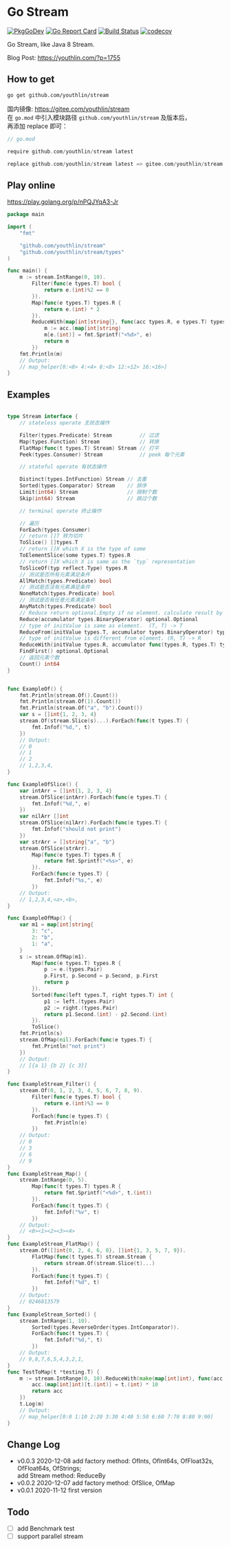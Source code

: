 # Go Stream

[![PkgGoDev](https://pkg.go.dev/badge/github.com/youthlin/stream)](https://pkg.go.dev/github.com/youthlin/stream)
[![Go Report Card](https://goreportcard.com/badge/github.com/youthlin/stream)](https://goreportcard.com/report/github.com/youthlin/stream)
[![Build Status](https://travis-ci.org/youthlin/stream.svg?branch=main)](https://travis-ci.org/youthlin/stream)
[![codecov](https://codecov.io/gh/youthlin/stream/branch/main/graph/badge.svg?token=1CqmLWbsYL)](https://codecov.io/gh/youthlin/stream)

Go Stream, like Java 8 Stream.

Blog Post: https://youthlin.com/?p=1755

## How to get

```shell script
go get github.com/youthlin/stream
```

国内镜像: https://gitee.com/youthlin/stream  
在 `go.mod` 中引入模块路径 `github.com/youthlin/stream` 及版本后，  
再添加 replace 即可：

```go
// go.mod

require github.com/youthlin/stream latest

replace github.com/youthlin/stream latest => gitee.com/youthlin/stream latest

```

## Play online

https://play.golang.org/p/nPQJYqA3-Jr

```go
package main

import (
	"fmt"

	"github.com/youthlin/stream"
	"github.com/youthlin/stream/types"
)

func main() {
	m := stream.IntRange(0, 10).
		Filter(func(e types.T) bool {
			return e.(int)%2 == 0
		}).
		Map(func(e types.T) types.R {
			return e.(int) * 2
		}).
		ReduceWith(map[int]string{}, func(acc types.R, e types.T) types.R {
			m := acc.(map[int]string)
			m[e.(int)] = fmt.Sprintf("<%d>", e)
			return m
		})
	fmt.Println(m)
	// Output:
	// map_helper[0:<0> 4:<4> 8:<8> 12:<12> 16:<16>]
}
```

## Examples

```go

type Stream interface {
	// stateless operate 无状态操作

	Filter(types.Predicate) Stream         // 过滤
	Map(types.Function) Stream             // 转换
	FlatMap(func(t types.T) Stream) Stream // 打平
	Peek(types.Consumer) Stream            // peek 每个元素

	// stateful operate 有状态操作

	Distinct(types.IntFunction) Stream // 去重
	Sorted(types.Comparator) Stream    // 排序
	Limit(int64) Stream                // 限制个数
	Skip(int64) Stream                 // 跳过个数

	// terminal operate 终止操作

	// 遍历
	ForEach(types.Consumer)
	// return []T 转为切片
	ToSlice() []types.T
	// return []X which X is the type of some
	ToElementSlice(some types.T) types.R
	// return []X which X is same as the `typ` representation
	ToSliceOf(typ reflect.Type) types.R
	// 测试是否所有元素满足条件
	AllMatch(types.Predicate) bool
	// 测试是否没有元素满足条件
	NoneMatch(types.Predicate) bool
	// 测试是否有任意元素满足条件
	AnyMatch(types.Predicate) bool
	// Reduce return optional.Empty if no element. calculate result by (T, T) -> T from first element
	Reduce(accumulator types.BinaryOperator) optional.Optional
	// type of initValue is same as element.  (T, T) -> T
	ReduceFrom(initValue types.T, accumulator types.BinaryOperator) types.T
	// type of initValue is different from element. (R, T) -> R
	ReduceWith(initValue types.R, accumulator func(types.R, types.T) types.R) types.R
	FindFirst() optional.Optional
	// 返回元素个数
	Count() int64
}


func ExampleOf() {
	fmt.Println(stream.Of().Count())
	fmt.Println(stream.Of(1).Count())
	fmt.Println(stream.Of("a", "b").Count())
	var s = []int{1, 2, 3, 4}
	stream.Of(stream.Slice(s)...).ForEach(func(t types.T) {
		fmt.Infof("%d,", t)
	})
	// Output:
	// 0
	// 1
	// 2
	// 1,2,3,4,
}

func ExampleOfSlice() {
	var intArr = []int{1, 2, 3, 4}
	stream.OfSlice(intArr).ForEach(func(e types.T) {
		fmt.Infof("%d,", e)
	})
	var nilArr []int
	stream.OfSlice(nilArr).ForEach(func(e types.T) {
		fmt.Infof("should not print")
	})
	var strArr = []string{"a", "b"}
	stream.OfSlice(strArr).
		Map(func(e types.T) types.R {
			return fmt.Sprintf("<%s>", e)
		}).
		ForEach(func(e types.T) {
			fmt.Infof("%s,", e)
		})
	// Output:
	// 1,2,3,4,<a>,<b>,
}

func ExampleOfMap() {
	var m1 = map[int]string{
		3: "c",
		2: "b",
		1: "a",
	}
	s := stream.OfMap(m1).
		Map(func(e types.T) types.R {
			p := e.(types.Pair)
			p.First, p.Second = p.Second, p.First
			return p
		}).
		Sorted(func(left types.T, right types.T) int {
			p1 := left.(types.Pair)
			p2 := right.(types.Pair)
			return p1.Second.(int) - p2.Second.(int)
		}).
		ToSlice()
	fmt.Println(s)
	stream.OfMap(nil).ForEach(func(e types.T) {
		fmt.Println("not print")
	})
	// Output:
	// [{a 1} {b 2} {c 3}]
}

func ExampleStream_Filter() {
	stream.Of(0, 1, 2, 3, 4, 5, 6, 7, 8, 9).
		Filter(func(e types.T) bool {
			return e.(int)%3 == 0
		}).
		ForEach(func(e types.T) {
			fmt.Println(e)
		})
	// Output:
	// 0
	// 3
	// 6
	// 9
}
func ExampleStream_Map() {
	stream.IntRange(0, 5).
		Map(func(t types.T) types.R {
			return fmt.Sprintf("<%d>", t.(int))
		}).
		ForEach(func(t types.T) {
			fmt.Infof("%v", t)
		})
	// Output:
	// <0><1><2><3><4>
}
func ExampleStream_FlatMap() {
	stream.Of([]int{0, 2, 4, 6, 8}, []int{1, 3, 5, 7, 9}).
		FlatMap(func(t types.T) stream.Stream {
			return stream.Of(stream.Slice(t)...)
		}).
		ForEach(func(t types.T) {
			fmt.Infof("%d", t)
		})
	// Output:
	// 0246813579
}
func ExampleStream_Sorted() {
	stream.IntRange(1, 10).
		Sorted(types.ReverseOrder(types.IntComparator)).
		ForEach(func(t types.T) {
			fmt.Infof("%d,", t)
		})
	// Output:
	// 9,8,7,6,5,4,3,2,1,
}
func TestToMap(t *testing.T) {
	m := stream.IntRange(0, 10).ReduceWith(make(map[int]int), func(acc types.R, t types.T) types.R {
		acc.(map[int]int)[t.(int)] = t.(int) * 10
		return acc
	})
	t.Log(m)
	// Output:
	// map_helper[0:0 1:10 2:20 3:30 4:40 5:50 6:60 7:70 8:80 9:90]
}

```

## Change Log

- v0.0.3 2020-12-08 add factory method: OfInts, OfInt64s, OfFloat32s, OfFloat64s, OfStrings;  
  add Stream method: ReduceBy
- v0.0.2 2020-12-07 add factory method: OfSlice, OfMap
- v0.0.1 2020-11-12 first version

## Todo

- [ ] add Benchmark test
- [ ] support parallel stream
